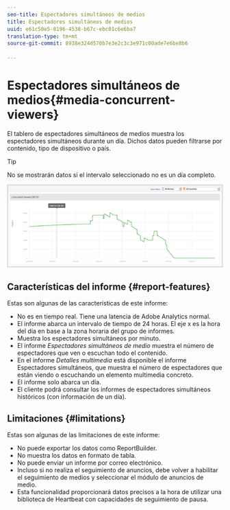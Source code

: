 ```yaml
---
seo-title: Espectadores simultáneos de medios
title: Espectadores simultáneos de medios
uuid: e61c50e5-8196-4538-b67c-ebc01c6e6ba7
translation-type: tm+mt
source-git-commit: 8938e324d570b7e3e2c3c3e971c00ade7e6be8b6

---
```



# Espectadores simultáneos de medios{#media-concurrent-viewers}

El tablero de espectadores simultáneos de medios muestra los espectadores simultáneos durante un día. Dichos datos pueden filtrarse por contenido, tipo de dispositivo o país.

>[!TIP]
>
>No se mostrarán datos si el intervalo seleccionado no es un día completo.

![](assets/video-concurrent-viewers.png)

## Características del informe {#report-features}

Estas son algunas de las características de este informe:

* No es en tiempo real. Tiene una latencia de Adobe Analytics normal.
* El informe abarca un intervalo de tiempo de 24 horas. El eje x es la hora del día en base a la zona horaria del grupo de informes.
* Muestra los espectadores simultáneos por minuto.
* El informe *Espectadores simultáneos de medio* muestra el número de espectadores que ven o escuchan todo el contenido.
* En el informe *Detalles multimedia* está disponible el informe Espectadores simultáneos, que muestra el número de espectadores que están viendo o escuchando un elemento multimedia concreto.
* El informe solo abarca un día.
* El cliente podrá consultar los informes de espectadores simultáneos históricos (con información de un día).

## Limitaciones {#limitations}

Estas son algunas de las limitaciones de este informe:

* No puede exportar los datos como ReportBuilder.
* No muestra los datos en formato de tabla.
* No puede enviar un informe por correo electrónico.
* Incluso si no realiza el seguimiento de anuncios, debe volver a habilitar el seguimiento de medios y seleccionar el módulo de anuncios de medio.
* Esta funcionalidad proporcionará datos precisos a la hora de utilizar una biblioteca de Heartbeat con capacidades de seguimiento de pausa.

